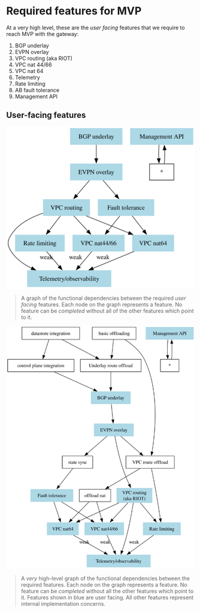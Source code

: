 # Required features for MVP

At a very high level, these are the _user facing_ features that we require to reach MVP with the gateway:

1. BGP underlay
2. EVPN overlay
3. VPC routing (aka RIOT)
4. VPC nat 44/66
5. VPC nat 64
6. Telemetry
7. Rate limiting
8. AB fault tolerance
9. Management API

## User-facing features

![User-facing feature dependencies](user-facing-feature-dependencies.svg)
> A graph of the functional dependencies between the required _user facing_ features.
> Each node on the graph represents a feature.
> No feature can be _completed_ without all of the other features which point to it.

![Major feature dependencies (internal)](./major-feature-dependencies-internal.svg)
> A _very_ high-level graph of the functional dependencies between the required features.
> Each node on the graph represents a feature.
> No feature can be _completed_ without all the other features which point to it.
> Features shown in blue are user facing.
> All other features represent internal implementation concerns.
